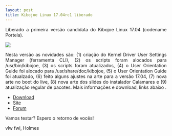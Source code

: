 ```yaml
---
layout: post
title: Kibojoe Linux 17.04rc1 liberado 
---
```


<p style="text-align: justify;">Liberado a primeira versão candidata do Kibojoe Linux 17.04 (codename Portela).</p>

<img src="http://www.auplod.com/u/dluaop95535.png">

<p style="text-align: justify;">Nesta versão as novidades são: (1) criação do Kernel Driver User Settings Manager (ferramenta CLI), (2) os scripts foram alocados para /usr/bin/kibojoe, (3) os scripts foram atualizados, (4) o User Orientation Guide foi alocado para /usr/share/doc/kibojoe, (5) o User Orientation Guide foi atualzado, (6) feito alguns ajustes na arte para a versão 17.04, (7) nova arte no boot do live, (8) nova arte dos slides do instalador Calamares e (9) atualização regular de pacotes. Mais informações e download, links abaixo .</p>

* [Download](http://kibojoe.org/download.html)
* [Site](http://kibojoe.org)
* [Forum](http://forum.kibojoe.org)

<p style="text-align: justify;">Vamos testar? Espero o retorno de vocês!</p>

vlw fwi, Holmes
